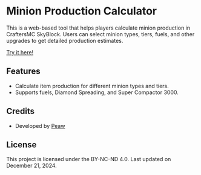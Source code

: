# Minion Production Calculator

This is a web-based tool that helps players calculate minion production in CraftersMC SkyBlock. Users can select minion types, tiers, fuels, and other upgrades to get detailed production estimates.

[Try it here!](https://peawies.github.io/CraftersMC-Minion-Calculator/Calculator.html)

## Features

- Calculate item production for different minion types and tiers.
- Supports fuels, Diamond Spreading, and Super Compactor 3000.

## Credits

- Developed by [Peaw](https://github.com/Peawies)

## License

This project is licensed under the BY-NC-ND 4.0. Last updated on December 21, 2024.
